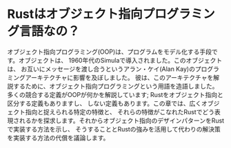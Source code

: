 <!-- # Is Rust an Object-Oriented Programming Language? -->

# Rustはオブジェクト指向プログラミング言語なの？

<!-- Object-oriented programming (OOP) is a way of modeling programs. Objects came -->
<!-- from Simula in the 1960s. Those objects influenced Alan Kay’s programming -->
<!-- architecture where objects pass messages to each other. He coined the term -->
<!-- object-oriented programming in 1967 to describe this architecture. Many -->
<!-- competing definitions describe what OOP is; some definitions would classify -->
<!-- Rust as object oriented but other definitions would not. In this chapter, we’ll -->
<!-- explore certain characteristics that are commonly considered object oriented -->
<!-- and how those characteristics translate to idiomatic Rust. We’ll then show you -->
<!-- how to implement an object-oriented design pattern in Rust and discuss the -->
<!-- trade-offs of doing so versus implementing a solution using some of Rust’s -->
<!-- strengths instead. -->

オブジェクト指向プログラミング(OOP)は、プログラムをモデル化する手段です。オブジェクトは、
1960年代のSimulaで導入されました。このオブジェクトは、
お互いにメッセージを渡し合うというアラン・ケイ(Alan Kay)のプログラミングアーキテクチャに影響を及ぼしました。
彼は、このアーキテクチャを解説するために、オブジェクト指向プログラミングという用語を造語しました。
多くの競合する定義がOOPが何かを解説しています; Rustをオブジェクト指向と区分する定義もありますし、
しない定義もあります。この章では、広くオブジェクト指向と捉えられる特定の特徴と、
それらの特徴がこなれたRustでどう表現されるかを探求します。それからオブジェクト指向のデザインパターンをRustで実装する方法を示し、
そうすることとRustの強みを活用して代わりの解決策を実装する方法の代償を議論します。
